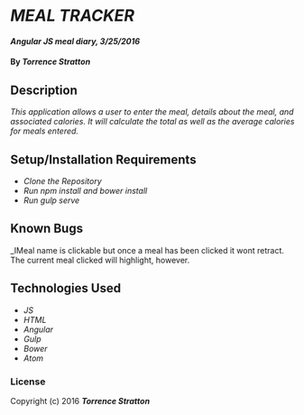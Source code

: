 # _MEAL TRACKER_

#### _Angular JS meal diary, 3/25/2016_

#### By _**Torrence Stratton**_

## Description

_This application allows a user to enter the meal, details about the meal, and associated calories. It will calculate the total as well as the average calories for meals entered._

## Setup/Installation Requirements

* _Clone the Repository_
* _Run npm install and bower install_
* _Run gulp serve_

## Known Bugs

_IMeal name is clickable but once a meal has been clicked it wont retract. The current meal clicked will highlight, however.

## Technologies Used

* _JS_
* _HTML_
* _Angular_
* _Gulp_
* _Bower_
* _Atom_

### License

Copyright (c) 2016 **_Torrence Stratton_**
